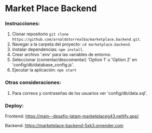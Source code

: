 # Market Place Backend

### Instrucciones:

1. Clonar repositorio `git clone https://github.com/arnaldotorrealba/marketplace.backend.git`.
2. Navegar a la carpeta del proyecto: `cd marketplace.backend`.
3. Instalar dependencias: `npm install`.
4. Crear archivo '.env' para las variables de entorno.
5. Seleccionar (comentar/descomentar) 'Option 1' u 'Option 2' en 'config/db/database_config.js'.
6. Ejecutar la aplicación: `npm start`

### Otras consideraciones:

1. Para correos y contraseñas de los usuarios ver 'config/db/data.sql'.

### Deploy:

Frontend:
https://main--desafio-latam-marketplaceg43.netlify.app/

Backend:
https://marketplace-backend-5xk3.onrender.com
